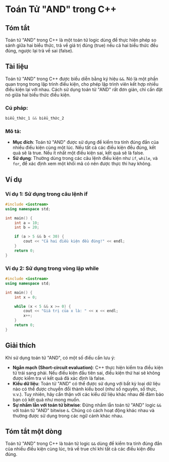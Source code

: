 <!--
Meta Description: # Toán Tử "AND" trong C++ ## Tóm tắt Toán tử "AND" trong C++ là một toán tử logic dùng để thực hiện phép so sánh giữa hai biểu thức, trả về giá trị đú...
Meta Keywords: điều, toán, kiện, trong, dụng
-->

# Toán Tử "AND" trong C++

## Tóm tắt
Toán tử "AND" trong C++ là một toán tử logic dùng để thực hiện phép so sánh giữa hai biểu thức, trả về giá trị đúng (true) nếu cả hai biểu thức đều đúng, ngược lại trả về sai (false).

## Tài liệu
Toán tử "AND" trong C++ được biểu diễn bằng ký hiệu `&&`. Nó là một phần quan trọng trong lập trình điều kiện, cho phép lập trình viên kết hợp nhiều điều kiện lại với nhau. Cách sử dụng toán tử "AND" rất đơn giản, chỉ cần đặt nó giữa hai biểu thức điều kiện.

### Cú pháp:
```cpp
biểu_thức_1 && biểu_thức_2
```

### Mô tả:
- **Mục đích**: Toán tử "AND" được sử dụng để kiểm tra tính đúng đắn của nhiều điều kiện cùng một lúc. Nếu tất cả các điều kiện đều đúng, kết quả sẽ là true. Nếu ít nhất một điều kiện sai, kết quả sẽ là false.
- **Sử dụng**: Thường dùng trong các câu lệnh điều kiện như `if`, `while`, và `for`, để xác định xem một khối mã có nên được thực thi hay không.

## Ví dụ
### Ví dụ 1: Sử dụng trong câu lệnh if
```cpp
#include <iostream>
using namespace std;

int main() {
    int a = 10;
    int b = 20;

    if (a > 5 && b < 30) {
        cout << "Cả hai điều kiện đều đúng!" << endl;
    }
    return 0;
}
```

### Ví dụ 2: Sử dụng trong vòng lặp while
```cpp
#include <iostream>
using namespace std;

int main() {
    int x = 0;

    while (x < 5 && x >= 0) {
        cout << "Giá trị của x là: " << x << endl;
        x++;
    }
    return 0;
}
```

## Giải thích
Khi sử dụng toán tử "AND", có một số điều cần lưu ý:
- **Ngắn mạch (Short-circuit evaluation)**: C++ thực hiện kiểm tra điều kiện từ trái sang phải. Nếu điều kiện đầu tiên sai, điều kiện thứ hai sẽ không được kiểm tra vì kết quả đã xác định là false.
- **Kiểu dữ liệu**: Toán tử "AND" có thể được sử dụng với bất kỳ loại dữ liệu nào có thể được chuyển đổi thành kiểu bool (như số nguyên, số thực, v.v.). Tuy nhiên, hãy cẩn thận với các kiểu dữ liệu khác nhau để đảm bảo bạn có kết quả như mong muốn.
- **Sự nhầm lẫn với toán tử bitwise**: Đừng nhầm lẫn toán tử "AND" logic `&&` với toán tử "AND" bitwise `&`. Chúng có cách hoạt động khác nhau và thường được sử dụng trong các ngữ cảnh khác nhau.

## Tóm tắt một dòng
Toán tử "AND" trong C++ là toán tử logic `&&` dùng để kiểm tra tính đúng đắn của nhiều điều kiện cùng lúc, trả về true chỉ khi tất cả các điều kiện đều đúng.